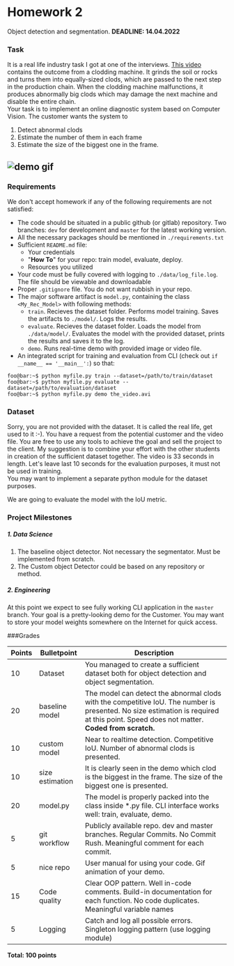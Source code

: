 # Homework 2
Object detection and segmentation.
__DEADLINE:  14.04.2022__
### Task
It is a real life industry task I got at one of the interviews. [This video](https://drive.google.com/file/d/1yEiiakDfC5v6omWZgEPXK8ji182_KfGC/view?usp=sharing) contains the outcome from a clodding machine. It grinds the soil or rocks and turns them into equally-sized clods, which are passed to the next step in the production chain. When the clodding machine malfunctions, it produces abnormally big clods which may damage the next machine and disable the entire chain.  
Your task is to implement an online diagnostic system based on Computer Vision.  The customer wants the system to 
1) Detect abnormal clods 
2) Estimate the number of them in each frame
3) Estimate the size of the biggest one in the frame. 

![demo gif](example.png?raw=true "Pic")
--------------
### Requirements
We don't accept homework if any of the following requirements are not satisfied:
- The code should be situated in a public github (or gitlab) repository. Two branches: `dev` for development and `master` for the latest working version.
- All the necessary packages should be mentioned in `./requirements.txt`
- Sufficient `README.md` file:
    - Your credentials
    - "**How To**" for your repo: train model, evaluate, deploy.
    - Resources you utilized
- Your code must be fully covered with logging to `./data/log_file.log`. The file should be viewable and downloadable
- Proper `.gitignore` file. You do not want rubbish in your repo.
- The major software artifact is `model.py`, containing the class `<My_Rec_Model>` with following methods:
    - `train`. Recieves the dataset folder. Performs model training. Saves the artifacts to `./model/`. Logs the results.
    - `evaluate`. Recieves the dataset folder. Loads the model from `./data/model/`. Evaluates the model with the provided dataset, prints the results and saves it to the log.
    - `demo`. Runs real-time demo with provided image or video file.
- An integrated script for training and evaluation from CLI (check out `if __name__ == '__main__':`) so that:
```console
foo@bar:~$ python myfile.py train --dataset=/path/to/train/dataset
foo@bar:~$ python myfile.py evaluate --dataset=/path/to/evaluation/dataset
foo@bar:~$ python myfile.py demo the_video.avi 
```
### Dataset
Sorry, you are not provided with the dataset. It is called the real life, get used to it :-). You have a request from the potential customer and the video file. You are free to use any tools to achieve the goal and sell the project to the client. My suggestion is to combine your effort with the other students in creation of the sufficient dataset together.
The video is 33 seconds in length. Let's leave last 10 seconds for the evaluation purposes, it must not be used in training.  
You may want to implement a separate python module for the dataset purposes.

We are going to evaluate the model with the IoU metric.
### Project Milestones
##### 1. Data Science
 1) The baseline object detector. Not necessary the segmentator. Must be implemented from scratch. 
 2) The Custom object Detector could be based on any repository or method.

##### 2. Engineering
At this point we expect to see fully working CLI application in the `master` branch.
Your goal is a pretty-looking demo for the Customer. You may want to store your model weights somewhere on the Internet for quick access.

###Grades
  
| Points | Bulletpoint     | Description                                                                                                                                                                             |
|--------|-----------------|-----------------------------------------------------------------------------------------------------------------------------------------------------------------------------------------|
| 10     | Dataset         | You managed to create a sufficient dataset both for object detection and object segmentation.                                                                                           |
| 20     | baseline model  | The model can detect the abnormal clods with the competitive IoU. The number is presented. No size estimation is required at this point. Speed does not matter. __Coded from scratch.__ |
| 10     | custom model    | Near to realtime detection. Competitive IoU. Number of abnormal clods is presented.                                                                                                     |
| 10     | size estimation | It is clearly seen in the demo which clod is the biggest in the frame. The size of the biggest one is presented.                                                                        
| 20     | model.py        | The model is properly packed into the class inside *.py file. CLI interface works well: train, evaluate, demo.                                                                          |
| 5      | git workflow    | Publicly available repo. dev and master branches. Regular Commits. No Commit Rush. Meaningful comment for each commit.                                                                  |
| 5      | nice repo       | User manual for using your code. Gif animation of your demo.                                                                                                                            
| 15     | Code quality    | Clear OOP pattern. Well in-code comments. Build-in documentation for each function. No code duplicates. Meaningful variable names                                                       |
| 5      | Logging         | Catch and log all possible errors. Singleton logging pattern (use logging module)                                                                                                       |


__Total: 100 points__ 

